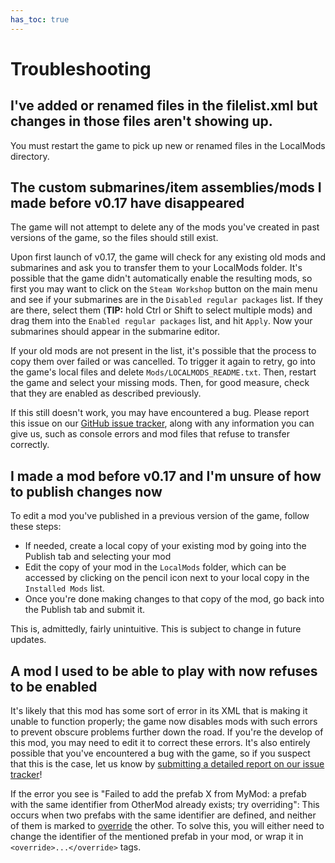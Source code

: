 ```yaml
---
has_toc: true
---
```

# Troubleshooting
## I've added or renamed files in the filelist.xml but changes in those files aren't showing up.
You must restart the game to pick up new or renamed files in the LocalMods directory.

## The custom submarines/item assemblies/mods I made before v0.17 have disappeared
The game will not attempt to delete any of the mods you've created in past versions of the game, so the files should still exist.

Upon first launch of v0.17, the game will check for any existing old mods and submarines and ask you to transfer them to your LocalMods folder. It's possible that the game didn't automatically enable the resulting mods, so first you may want to click on the `Steam Workshop` button on the main menu and see if your submarines are in the `Disabled regular packages` list. If they are there, select them (**TIP:** hold Ctrl or Shift to select multiple mods) and drag them into the `Enabled regular packages` list, and hit `Apply`. Now your submarines should appear in the submarine editor.

If your old mods are not present in the list, it's possible that the process to copy them over failed or was cancelled. To trigger it again to retry, go into the game's local files and delete `Mods/LOCALMODS_README.txt`. Then, restart the game and select your missing mods. Then, for good measure, check that they are enabled as described previously.

If this still doesn't work, you may have encountered a bug. Please report this issue on our [GitHub issue tracker](https://github.com/Regalis11/Barotrauma/issues), along with any information you can give us, such as console errors and mod files that refuse to transfer correctly.

## I made a mod before v0.17 and I'm unsure of how to publish changes now
To edit a mod you've published in a previous version of the game, follow these steps:
- If needed, create a local copy of your existing mod by going into the Publish tab and selecting your mod
- Edit the copy of your mod in the `LocalMods` folder, which can be accessed by clicking on the pencil icon next to your local copy in the `Installed Mods` list.
- Once you're done making changes to that copy of the mod, go back into the Publish tab and submit it.

This is, admittedly, fairly unintuitive. This is subject to change in future updates.

## A mod I used to be able to play with now refuses to be enabled
It's likely that this mod has some sort of error in its XML that is making it unable to function properly; the game now disables mods with such errors to prevent obscure problems further down the road. If you're the develop of this mod, you may need to edit it to correct these errors. It's also entirely possible that you've encountered a bug with the game, so if you suspect that this is the case, let us know by [submitting a detailed report on our issue tracker](https://github.com/Regalis11/Barotrauma/issues)!

If the error you see is "Failed to add the prefab X from MyMod: a prefab with the same identifier from OtherMod already exists; try overriding": This occurs when two prefabs with the same identifier are defined, and neither of them is marked to [override](../Intro/Overrides.md) the other. To solve this, you will either need to change the identifier of the mentioned prefab in your mod, or wrap it in `<override>...</override>` tags.
